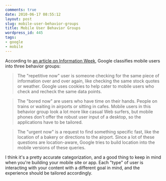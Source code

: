 ```yaml
---
comments: true
date: 2010-06-17 08:55:12
layout: post
slug: mobile-user-behavior-groups
title: Mobile User Behavior Groups
wordpress_id: 445
tags:
- google
- mobile
---
```


According to [an article on Information Week](http://www.informationweek.com/blog/main/archives/2007/04/google_lays_out.html#), Google classifies mobile users into three behavior groups:




> The "repetitive now" user is someone checking for the same piece of information over and over again, like checking the same stock quotes or weather. Google uses cookies to help cater to mobile users who check and recheck the same data points.
> 
> 

> 
> The "bored now" are users who have time on their hands. People on trains or waiting in airports or sitting in cafes. Mobile users in this behavior group look a lot more like casual Web surfers, but mobile phones don't offer the robust user input of a desktop, so the applications have to be tailored.
> 
> 

> 
> The "urgent now" is a request to find something specific fast, like the location of a bakery or directions to the airport. Since a lot of these questions are location-aware, Google tries to build location into the mobile versions of these queries.




I think it's a pretty accurate categorization, and a good thing to keep in mind when you're building your mobile site or app. Each "type" of user is interacting with your content with a different goal in mind, and the experience should be tailored accordingly.
